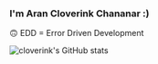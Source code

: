 ### I'm Aran Cloverink Chananar :)
🙃 EDD = Error Driven Development

![cloverink's GitHub stats](https://github-readme-stats.vercel.app/api?username=cloverink&show_icons=true&theme=radical)
